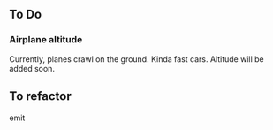## To Do

### Airplane altitude

Currently, planes crawl on the ground. Kinda fast cars.
Altitude will be added soon.



## To refactor

emit